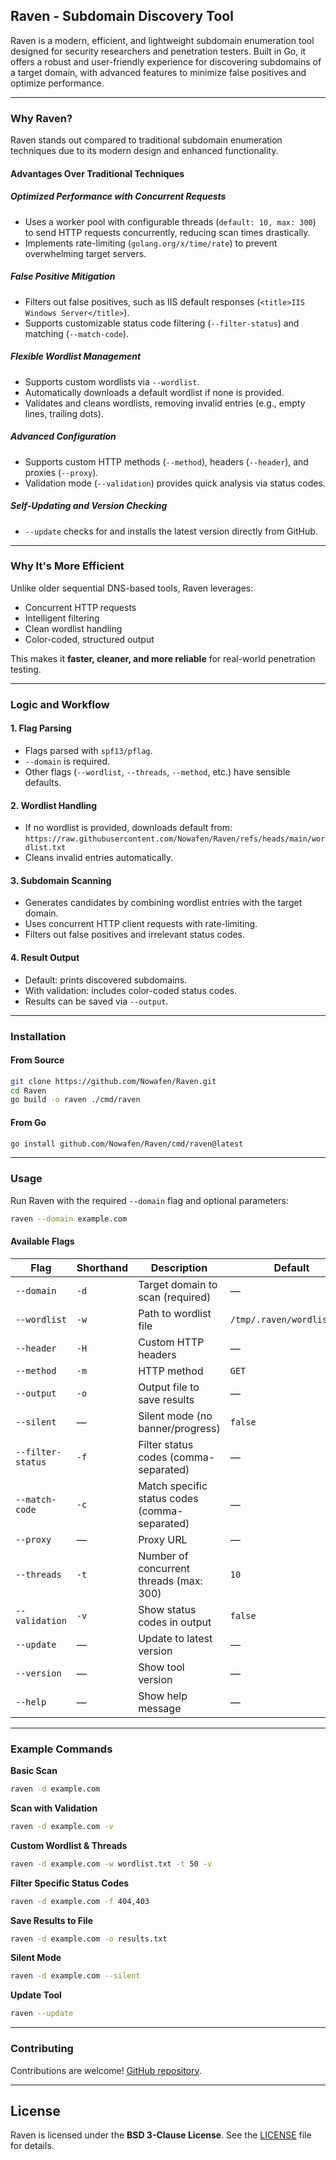 ## Raven - Subdomain Discovery Tool

Raven is a modern, efficient, and lightweight subdomain enumeration tool designed for security researchers and penetration testers. Built in Go, it offers a robust and user-friendly experience for discovering subdomains of a target domain, with advanced features to minimize false positives and optimize performance.

---

### Why Raven?

Raven stands out compared to traditional subdomain enumeration techniques due to its modern design and enhanced functionality.

#### Advantages Over Traditional Techniques

##### Optimized Performance with Concurrent Requests
- Uses a worker pool with configurable threads (`default: 10, max: 300`) to send HTTP requests concurrently, reducing scan times drastically.
- Implements rate-limiting (`golang.org/x/time/rate`) to prevent overwhelming target servers.

##### False Positive Mitigation
- Filters out false positives, such as IIS default responses (`<title>IIS Windows Server</title>`).
- Supports customizable status code filtering (`--filter-status`) and matching (`--match-code`).

##### Flexible Wordlist Management
- Supports custom wordlists via `--wordlist`.
- Automatically downloads a default wordlist if none is provided.
- Validates and cleans wordlists, removing invalid entries (e.g., empty lines, trailing dots).

##### Advanced Configuration
- Supports custom HTTP methods (`--method`), headers (`--header`), and proxies (`--proxy`).
- Validation mode (`--validation`) provides quick analysis via status codes.

##### Self-Updating and Version Checking
- `--update` checks for and installs the latest version directly from GitHub.

---

### Why It's More Efficient
Unlike older sequential DNS-based tools, Raven leverages:
- Concurrent HTTP requests
- Intelligent filtering
- Clean wordlist handling
- Color-coded, structured output  

This makes it **faster, cleaner, and more reliable** for real-world penetration testing.

---

### Logic and Workflow

#### 1. Flag Parsing
- Flags parsed with `spf13/pflag`.
- `--domain` is required.
- Other flags (`--wordlist`, `--threads`, `--method`, etc.) have sensible defaults.

#### 2. Wordlist Handling
- If no wordlist is provided, downloads default from:  
  `https://raw.githubusercontent.com/Nowafen/Raven/refs/heads/main/wordlist.txt`
- Cleans invalid entries automatically.

#### 3. Subdomain Scanning
- Generates candidates by combining wordlist entries with the target domain.
- Uses concurrent HTTP client requests with rate-limiting.
- Filters out false positives and irrelevant status codes.

#### 4. Result Output
- Default: prints discovered subdomains.
- With validation: includes color-coded status codes.
- Results can be saved via `--output`.

---

### Installation

#### From Source
```bash
git clone https://github.com/Nowafen/Raven.git
cd Raven
go build -o raven ./cmd/raven
```

#### From Go
```bash
go install github.com/Nowafen/Raven/cmd/raven@latest
```

---

### Usage

Run Raven with the required `--domain` flag and optional parameters:

```bash
raven --domain example.com
```

#### Available Flags

| Flag             | Shorthand | Description                                   | Default                      |
|------------------|-----------|-----------------------------------------------|------------------------------|
| `--domain`       | `-d`      | Target domain to scan (required)              | —                            |
| `--wordlist`     | `-w`      | Path to wordlist file                         | `/tmp/.raven/wordlist.txt`    |
| `--header`       | `-H`      | Custom HTTP headers                           | —                            |
| `--method`       | `-m`      | HTTP method                                   | `GET`                        |
| `--output`       | `-o`      | Output file to save results                   | —                            |
| `--silent`       | —         | Silent mode (no banner/progress)              | `false`                      |
| `--filter-status`| `-f`      | Filter status codes (comma-separated)         | —                            |
| `--match-code`   | `-c`      | Match specific status codes (comma-separated) | —                            |
| `--proxy`        | —         | Proxy URL                                     | —                            |
| `--threads`      | `-t`      | Number of concurrent threads (max: 300)       | `10`                         |
| `--validation`   | `-v`      | Show status codes in output                   | `false`                      |
| `--update`       | —         | Update to latest version                      | —                            |
| `--version`      | —         | Show tool version                             | —                            |
| `--help`         | —         | Show help message                             | —                            |

---

### Example Commands

**Basic Scan**
```bash
raven -d example.com
```

**Scan with Validation**
```bash
raven -d example.com -v
```

**Custom Wordlist & Threads**
```bash
raven -d example.com -w wordlist.txt -t 50 -v
```

**Filter Specific Status Codes**
```bash
raven -d example.com -f 404,403 
```

**Save Results to File**
```bash
raven -d example.com -o results.txt
```

**Silent Mode**
```bash
raven -d example.com --silent
```

**Update Tool**
```bash
raven --update
```

---

### Contributing
Contributions are welcome! [GitHub repository](https://github.com/Nowafen/Raven).

---

## License
Raven is licensed under the **BSD 3-Clause License**. See the [LICENSE](LICENSE) file for details.
